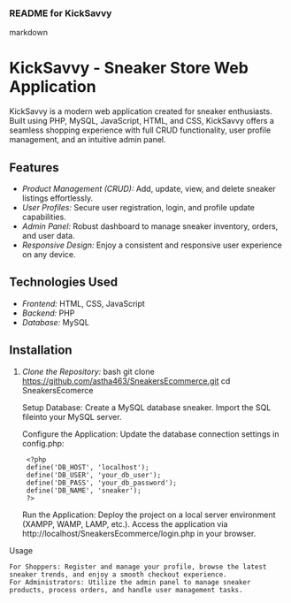 ### README for KickSavvy

markdown
# KickSavvy - Sneaker Store Web Application

KickSavvy is a modern web application created for sneaker enthusiasts. Built using PHP, MySQL, JavaScript, HTML, and CSS, KickSavvy offers a seamless shopping experience with full CRUD functionality, user profile management, and an intuitive admin panel.

## Features

- *Product Management (CRUD):* Add, update, view, and delete sneaker listings effortlessly.
- *User Profiles:* Secure user registration, login, and profile update capabilities.
- *Admin Panel:* Robust dashboard to manage sneaker inventory, orders, and user data.
- *Responsive Design:* Enjoy a consistent and responsive user experience on any device.

## Technologies Used

- *Frontend:* HTML, CSS, JavaScript
- *Backend:* PHP
- *Database:* MySQL

## Installation

1. *Clone the Repository:*
   bash
   git clone https://github.com/astha463/SneakersEcommerce.git
   cd SneakersEcomerce

    Setup Database:
        Create a MySQL database sneaker.
        Import the SQL fileinto your MySQL server.

    Configure the Application:
        Update the database connection settings in config.php:

        <?php
        define('DB_HOST', 'localhost');
        define('DB_USER', 'your_db_user');
        define('DB_PASS', 'your_db_password');
        define('DB_NAME', 'sneaker');
        ?>

    Run the Application:
        Deploy the project on a local server environment (XAMPP, WAMP, LAMP, etc.).
        Access the application via http://localhost/SneakersEcommerce/login.php in your browser.

Usage

    For Shoppers: Register and manage your profile, browse the latest sneaker trends, and enjoy a smooth checkout experience.
    For Administrators: Utilize the admin panel to manage sneaker products, process orders, and handle user management tasks.

